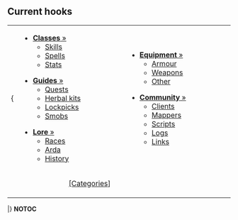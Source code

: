 <noinclude>

## Current hooks

<table>
<tbody>
<tr class="odd">
<td><p></noinclude></p>
<p>{</p></td>
<td data-valign="top" style="width:50%; text-align:left;"><ul>
<li><a href="Class"
title="wikilink"><span class="speciallink"><strong>Classes</strong></span>
»</a>
<ul>
<li><a href="Skill" title="wikilink">Skills</a></li>
<li><a href="Spell" title="wikilink">Spells</a></li>
<li><a href="Statistic" title="wikilink">Stats</a></li>
</ul></li>
</ul>
<ul>
<li><a href="Guides"
title="wikilink"><span class="speciallink"><strong>Guides</strong></span>
»</a>
<ul>
<li><a href="Quest" title="wikilink">Quests</a></li>
<li><a href="Herbal_kit" title="wikilink">Herbal kits</a></li>
<li><a href="Lockpicks" title="wikilink">Lockpicks</a></li>
<li><a href="Super_Mobile" title="wikilink">Smobs</a></li>
</ul></li>
</ul>
<ul>
<li><a href="Lore"
title="wikilink"><span class="speciallink"><strong>Lore</strong></span>
»</a>
<ul>
<li><a href="Race" title="wikilink">Races</a></li>
<li><a href="Location" title="wikilink">Arda</a></li>
<li><a href="History" title="wikilink">History</a></li>
</ul></li>
</ul></td>
<td data-valign="top" style="width:50%; text-align:left;"><ul>
<li><a href="Equipment"
title="wikilink"><span class="speciallink"><strong>Equipment</strong></span>
»</a>
<ul>
<li><a href="Armour" title="wikilink">Armour</a></li>
<li><a href="Weapon" title="wikilink">Weapons</a></li>
<li><a href="Other_equipment" title="wikilink">Other</a></li>
</ul></li>
</ul>
<ul>
<li><a href="Community"
title="wikilink"><span class="speciallink"><strong>Community</strong></span>
»</a>
<ul>
<li><a href="Client" title="wikilink">Clients</a></li>
<li><a href="Mapper" title="wikilink">Mappers</a></li>
<li><a href="Script" title="wikilink">Scripts</a></li>
<li><a href="Log" title="wikilink">Logs</a></li>
<li><a href="External_links" title="wikilink">Links</a></li>
</ul></li>
</ul></td>
</tr>
<tr class="even">
<td colspan="2" style="text-align:right; padding:0em 1.9em;"><p><a
href="Special:Categories" title="wikilink">[Categories</a>]</p></td>
<td></td>
</tr>
<tr class="odd">
<td></td>
<td></td>
<td></td>
</tr>
</tbody>
</table>

<noinclude> \|} __NOTOC__ </noinclude>

<noinclude> </noinclude>

[](Category:Main_Page_Templates "wikilink")
[](Category:Templates "wikilink")
